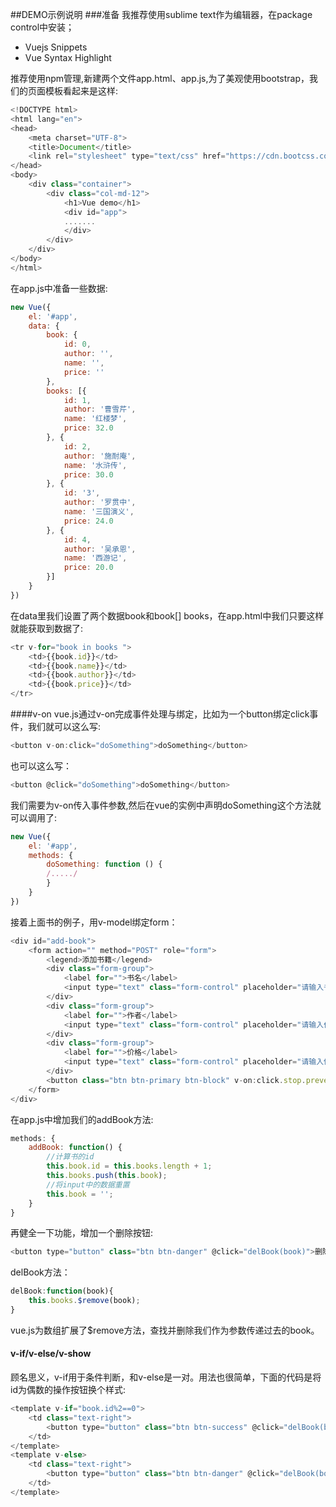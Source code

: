 ##DEMO示例说明
###准备
我推荐使用sublime text作为编辑器，在package control中安装；
* Vuejs Snippets
* Vue Syntax Highlight

推荐使用npm管理,新建两个文件app.html、app.js,为了美观使用bootstrap，我们的页面模板看起来是这样:
```javascript
<!DOCTYPE html>
<html lang="en">
<head>
	<meta charset="UTF-8">
	<title>Document</title>
	<link rel="stylesheet" type="text/css" href="https://cdn.bootcss.com/bootstrap/3.3.5/css/bootstrap.min.css">
</head>
<body>
	<div class="container">
		<div class="col-md-12">
			<h1>Vue demo</h1>
			<div id="app">
			.......
			</div>
		</div>
	</div>
</body>
</html>
```
在app.js中准备一些数据:
```javascript
new Vue({
	el: '#app',
	data: {
		book: {
			id: 0,
			author: '',
			name: '',
			price: ''
		},
		books: [{
			id: 1,
			author: '曹雪芹',
			name: '红楼梦',
			price: 32.0
		}, {
			id: 2,
			author: '施耐庵',
			name: '水浒传',
			price: 30.0
		}, {
			id: '3',
			author: '罗贯中',
			name: '三国演义',
			price: 24.0
		}, {
			id: 4,
			author: '吴承恩',
			name: '西游记',
			price: 20.0
		}]
	}
})
```
在data里我们设置了两个数据book和book[] books，在app.html中我们只要这样就能获取到数据了:
```javascript
<tr v-for="book in books ">
	<td>{{book.id}}</td>
	<td>{{book.name}}</td>
	<td>{{book.author}}</td>
	<td>{{book.price}}</td>
</tr>
```
####v-on
vue.js通过v-on完成事件处理与绑定，比如为一个button绑定click事件，我们就可以这么写:
```javascript
<button v-on:click="doSomething">doSomething</button>
```
也可以这么写：
```javascript
<button @click="doSomething">doSomething</button>
```
我们需要为v-on传入事件参数,然后在vue的实例中声明doSomething这个方法就可以调用了:
```javascript
new Vue({
  	el: '#app',
  	methods: {
    	doSomething: function () {
      	/...../
    	}
  	}
})
```
接着上面书的例子，用v-model绑定form：
```javascript
<div id="add-book">
	<form action="" method="POST" role="form">
		<legend>添加书籍</legend>					
		<div class="form-group">
			<label for="">书名</label>
			<input type="text" class="form-control" placeholder="请输入书名" v-model="book.name">
		</div>
		<div class="form-group">
			<label for="">作者</label>
			<input type="text" class="form-control" placeholder="请输入作者" v-model="book.author">
		</div>
		<div class="form-group">
			<label for="">价格</label>
			<input type="text" class="form-control" placeholder="请输入价格" v-model="book.price">
		</div>
	  	<button class="btn btn-primary btn-block" v-on:click.stop.prevent="addBook">添加</button>
	</form>
</div>
```
在app.js中增加我们的addBook方法:
```javascript
methods: {
	addBook: function() {
		//计算书的id
		this.book.id = this.books.length + 1;
		this.books.push(this.book);
		//将input中的数据重置
		this.book = '';
	}
}
```
再健全一下功能，增加一个删除按钮:
```javascript
<button type="button" class="btn btn-danger" @click="delBook(book)">删除</button>
```
delBook方法：
```javascript
delBook:function(book){
	this.books.$remove(book);
}
```
vue.js为数组扩展了$remove方法，查找并删除我们作为参数传递过去的book。
#### v-if/v-else/v-show
顾名思义，v-if用于条件判断，和v-else是一对。用法也很简单，下面的代码是将id为偶数的操作按钮换个样式:
```javascript
<template v-if="book.id%2==0">
	<td class="text-right">
	    <button type="button" class="btn btn-success" @click="delBook(book)">删除</button>
	</td>
</template>
<template v-else>
	<td class="text-right">
	    <button type="button" class="btn btn-danger" @click="delBook(book)">删除</button>
	</td>
</template>
```
